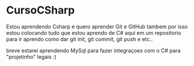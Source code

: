 # CursoCSharp

Estou aprendendo Csharp e quero aprender Git e GitHub tambem por isso estou colocando tudo que estou aprendo de C# aqui em um repositorio para ir aprendo como dar git init, git commit, git push e etc..

breve estarei aprendendo MySql para fazer integraçoes com o C# para "projetinho" legais :)
